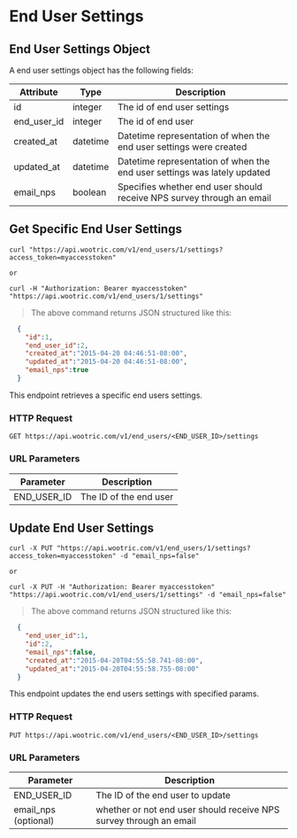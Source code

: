 # End User Settings

## End User Settings Object

A end user settings object has the following fields:

Attribute | Type | Description
--------- | ------- | -----------
id | integer | The id of end user settings
end_user_id | integer | The id of end user
created_at | datetime | Datetime representation of when the end user settings were created
updated_at | datetime | Datetime representation of when the end user settings was lately updated
email_nps | boolean | Specifies whether end user should receive NPS survey through an email

## Get Specific End User Settings

```shell
curl "https://api.wootric.com/v1/end_users/1/settings?access_token=myaccesstoken"

or

curl -H "Authorization: Bearer myaccesstoken" "https://api.wootric.com/v1/end_users/1/settings"
```

> The above command returns JSON structured like this:

```json
  {
    "id":1,
    "end_user_id":2,
    "created_at":"2015-04-20 04:46:51-08:00",
    "updated_at":"2015-04-20 04:46:51-08:00",
    "email_nps":true
  }
```

This endpoint retrieves a specific end users settings.

### HTTP Request

`GET https://api.wootric.com/v1/end_users/<END_USER_ID>/settings`

### URL Parameters

Parameter | Description
--------- | -----------
END_USER_ID | The ID of the end user

## Update End User Settings

```shell
curl -X PUT "https://api.wootric.com/v1/end_users/1/settings?access_token=myaccesstoken" -d "email_nps=false"

or

curl -X PUT -H "Authorization: Bearer myaccesstoken" "https://api.wootric.com/v1/end_users/1/settings" -d "email_nps=false"
```

> The above command returns JSON structured like this:

```json
  {
    "end_user_id":1,
    "id":2,
    "email_nps":false,
    "created_at":"2015-04-20T04:55:58.741-08:00",
    "updated_at":"2015-04-20T04:55:58.755-08:00"
  }
```

This endpoint updates the end users settings with specified params.

### HTTP Request

`PUT https://api.wootric.com/v1/end_users/<END_USER_ID>/settings`

### URL Parameters

Parameter | Description
--------- | -----------
END_USER_ID | The ID of the end user to update
email_nps (optional) | whether or not end user should receive NPS survey through an email